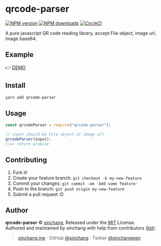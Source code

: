 # qrcode-parser

[![NPM version](https://img.shields.io/npm/v/qrcode-parser.svg?style=flat)](https://npmjs.com/package/qrcode-parser) [![NPM downloads](https://img.shields.io/npm/dm/qrcode-parser.svg?style=flat)](https://npmjs.com/package/qrcode-parser) [![CircleCI](https://circleci.com/gh/sinchang/qrcode-parser/tree/master.svg?style=shield)](https://circleci.com/gh/sinchang/qrcode-parser/tree/master)

A pure javascript QR code reading library, accept File object, image url, image base64.

## Example

👉 [DEMO](https://qrcode-parser.netlify.com)

## Install

```bash
yarn add qrcode-parser
```

## Usage

```js
const qrcodeParser = require("qrcode-parser");

// input should be File object or image url
qrcodeParser(input);
//=> return promise
```

## Contributing

1.  Fork it!
2.  Create your feature branch: `git checkout -b my-new-feature`
3.  Commit your changes: `git commit -am 'Add some feature'`
4.  Push to the branch: `git push origin my-new-feature`
5.  Submit a pull request :D

## Author

**qrcode-parser** © [sinchang](https://github.com/sinchang), Released under the [MIT](./LICENSE) License.<br>
Authored and maintained by sinchang with help from contributors ([list](https://github.com/sinchang/qrcode-parser/contributors)).

> [sinchang.me](https://sinchang.me) · GitHub [@sinchang](https://github.com/sinchang) · Twitter [@sinchangwen](https://twitter.com/sinchangwen)
